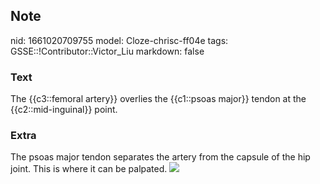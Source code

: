 ## Note
nid: 1661020709755
model: Cloze-chrisc-ff04e
tags: GSSE::!Contributor::Victor_Liu
markdown: false

### Text
The {{c3::femoral artery}} overlies the {{c1::psoas major}} tendon at the {{c2::mid-inguinal}} point.

### Extra
The psoas major tendon separates the artery from the capsule of the
hip joint. This is where it can be palpated. <img src= 
"paste-a5dfaa28a5e2806f22ca3f81710d0ad6e9a6d90e.jpg">
